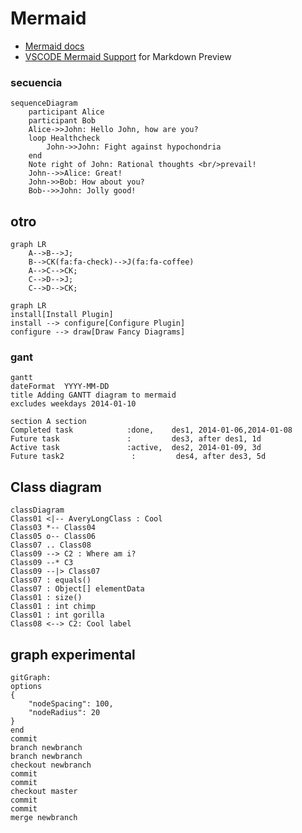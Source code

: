 # Mermaid

-   [Mermaid docs](https://mermaid-js.github.io/mermaid/)
-   [VSCODE Mermaid Support](https://marketplace.visualstudio.com/items?itemName=bierner.markdown-mermaid) for Markdown Preview

### secuencia

```mermaid
sequenceDiagram
    participant Alice
    participant Bob
    Alice->>John: Hello John, how are you?
    loop Healthcheck
        John->>John: Fight against hypochondria
    end
    Note right of John: Rational thoughts <br/>prevail!
    John-->>Alice: Great!
    John->>Bob: How about you?
    Bob-->>John: Jolly good!
```

## otro

```mermaid
graph LR
    A-->B-->J;
    B-->CK(fa:fa-check)-->J(fa:fa-coffee)
    A-->C-->CK;
    C-->D-->J;
    C-->D-->CK;
```

```mermaid
graph LR
install[Install Plugin]
install --> configure[Configure Plugin]
configure --> draw[Draw Fancy Diagrams]
```

### gant

```mermaid
gantt
dateFormat  YYYY-MM-DD
title Adding GANTT diagram to mermaid
excludes weekdays 2014-01-10

section A section
Completed task            :done,    des1, 2014-01-06,2014-01-08
Future task               :         des3, after des1, 1d
Active task               :active,  des2, 2014-01-09, 3d
Future task2               :         des4, after des3, 5d
```

## Class diagram

```mermaid
classDiagram
Class01 <|-- AveryLongClass : Cool
Class03 *-- Class04
Class05 o-- Class06
Class07 .. Class08
Class09 --> C2 : Where am i?
Class09 --* C3
Class09 --|> Class07
Class07 : equals()
Class07 : Object[] elementData
Class01 : size()
Class01 : int chimp
Class01 : int gorilla
Class08 <--> C2: Cool label
```

## graph experimental

```mermaid
gitGraph:
options
{
    "nodeSpacing": 100,
    "nodeRadius": 20
}
end
commit
branch newbranch
branch newbranch
checkout newbranch
commit
commit
checkout master
commit
commit
merge newbranch
```
